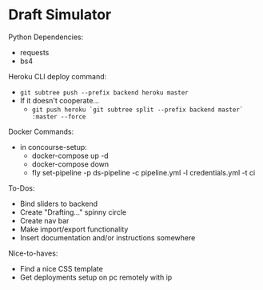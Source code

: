 # Draft Simulator

Python Dependencies:
* requests
* bs4

Heroku CLI deploy command:
* `git subtree push --prefix backend heroku master`
* If it doesn't cooperate...
    * ``git push heroku `git subtree split --prefix backend master` :master --force``

Docker Commands:
* in concourse-setup:
    * docker-compose up -d
    * docker-compose down
    * fly set-pipeline -p ds-pipeline -c pipeline.yml -l credentials.yml -t ci

To-Dos:
* Bind sliders to backend
* Create "Drafting..." spinny circle
* Create nav bar
* Make import/export functionality
* Insert documentation and/or instructions somewhere

Nice-to-haves:
* Find a nice CSS template
* Get deployments setup on pc remotely with ip